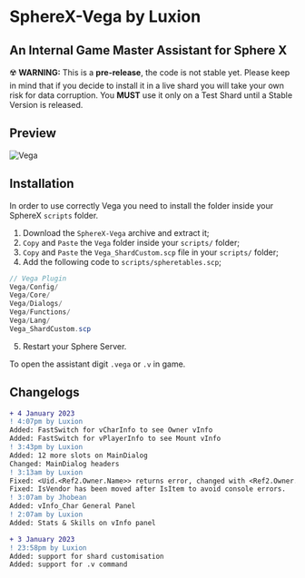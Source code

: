 # SphereX-Vega by Luxion
## An Internal Game Master Assistant for Sphere X
:radioactive: **WARNING:** This is a **pre-release**, the code is not stable yet. Please keep in mind that if you decide to install it in a live shard you will take your own risk for data corruption. You **MUST** use it only on a Test Shard until a Stable Version is released.

## Preview
![Vega](https://i.gyazo.com/567c88b30146eb16e2551ad8dea8e47e.png)

## Installation
In order to use correctly Vega you need to install the folder inside your SphereX `scripts` folder.

1. Download the `SphereX-Vega` archive and extract it;
2. `Copy` and `Paste` the `Vega` folder inside your `scripts/` folder;
3. `Copy` and `Paste` the `Vega_ShardCustom.scp` file in your `scripts/` folder;
4. Add the following code to `scripts/spheretables.scp`;
```csharp
// Vega Plugin
Vega/Config/
Vega/Core/
Vega/Dialogs/
Vega/Functions/
Vega/Lang/
Vega_ShardCustom.scp
```
5. Restart your Sphere Server.

To open the assistant digit `.vega` or `.v` in game.

## Changelogs

```diff
+ 4 January 2023
! 4:07pm by Luxion
Added: FastSwitch for vCharInfo to see Owner vInfo
Added: FastSwitch for vPlayerInfo to see Mount vInfo
! 3:43pm by Luxion
Added: 12 more slots on MainDialog
Changed: MainDialog headers
! 3:13am by Luxion
Fixed: <Uid.<Ref2.Owner.Name>> returns error, changed with <Ref2.Owner.Name>, Ref2 is already the right pointer.
Fixed: IsVendor has been moved after IsItem to avoid console errors.
! 3:07am by Jhobean
Added: vInfo_Char General Panel
! 2:07am by Luxion
Added: Stats & Skills on vInfo panel

+ 3 January 2023
! 23:58pm by Luxion
Added: support for shard customisation
Added: support for .v command
```
